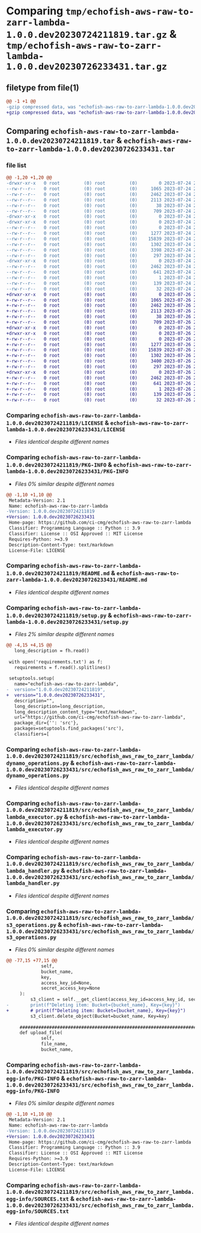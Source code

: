 # Comparing `tmp/echofish-aws-raw-to-zarr-lambda-1.0.0.dev20230724211819.tar.gz` & `tmp/echofish-aws-raw-to-zarr-lambda-1.0.0.dev20230726233431.tar.gz`

## filetype from file(1)

```diff
@@ -1 +1 @@
-gzip compressed data, was "echofish-aws-raw-to-zarr-lambda-1.0.0.dev20230724211819.tar", last modified: Mon Jul 24 21:19:21 2023, max compression
+gzip compressed data, was "echofish-aws-raw-to-zarr-lambda-1.0.0.dev20230726233431.tar", last modified: Wed Jul 26 23:35:33 2023, max compression
```

## Comparing `echofish-aws-raw-to-zarr-lambda-1.0.0.dev20230724211819.tar` & `echofish-aws-raw-to-zarr-lambda-1.0.0.dev20230726233431.tar`

### file list

```diff
@@ -1,20 +1,20 @@
-drwxr-xr-x   0 root         (0) root         (0)        0 2023-07-24 21:19:21.945458 echofish-aws-raw-to-zarr-lambda-1.0.0.dev20230724211819/
--rw-r--r--   0 root         (0) root         (0)     1065 2023-07-24 21:18:15.000000 echofish-aws-raw-to-zarr-lambda-1.0.0.dev20230724211819/LICENSE
--rw-r--r--   0 root         (0) root         (0)     2462 2023-07-24 21:19:21.945458 echofish-aws-raw-to-zarr-lambda-1.0.0.dev20230724211819/PKG-INFO
--rw-r--r--   0 root         (0) root         (0)     2113 2023-07-24 21:18:15.000000 echofish-aws-raw-to-zarr-lambda-1.0.0.dev20230724211819/README.md
--rw-r--r--   0 root         (0) root         (0)       38 2023-07-24 21:19:21.945458 echofish-aws-raw-to-zarr-lambda-1.0.0.dev20230724211819/setup.cfg
--rw-r--r--   0 root         (0) root         (0)      709 2023-07-24 21:19:17.000000 echofish-aws-raw-to-zarr-lambda-1.0.0.dev20230724211819/setup.py
-drwxr-xr-x   0 root         (0) root         (0)        0 2023-07-24 21:19:21.941458 echofish-aws-raw-to-zarr-lambda-1.0.0.dev20230724211819/src/
-drwxr-xr-x   0 root         (0) root         (0)        0 2023-07-24 21:19:21.945458 echofish-aws-raw-to-zarr-lambda-1.0.0.dev20230724211819/src/echofish_aws_raw_to_zarr_lambda/
--rw-r--r--   0 root         (0) root         (0)        0 2023-07-24 21:18:15.000000 echofish-aws-raw-to-zarr-lambda-1.0.0.dev20230724211819/src/echofish_aws_raw_to_zarr_lambda/__init__.py
--rw-r--r--   0 root         (0) root         (0)     1277 2023-07-24 21:18:15.000000 echofish-aws-raw-to-zarr-lambda-1.0.0.dev20230724211819/src/echofish_aws_raw_to_zarr_lambda/dynamo_operations.py
--rw-r--r--   0 root         (0) root         (0)    15839 2023-07-24 21:18:15.000000 echofish-aws-raw-to-zarr-lambda-1.0.0.dev20230724211819/src/echofish_aws_raw_to_zarr_lambda/lambda_executor.py
--rw-r--r--   0 root         (0) root         (0)     1302 2023-07-24 21:18:15.000000 echofish-aws-raw-to-zarr-lambda-1.0.0.dev20230724211819/src/echofish_aws_raw_to_zarr_lambda/lambda_handler.py
--rw-r--r--   0 root         (0) root         (0)     3398 2023-07-24 21:18:15.000000 echofish-aws-raw-to-zarr-lambda-1.0.0.dev20230724211819/src/echofish_aws_raw_to_zarr_lambda/s3_operations.py
--rw-r--r--   0 root         (0) root         (0)      297 2023-07-24 21:18:15.000000 echofish-aws-raw-to-zarr-lambda-1.0.0.dev20230724211819/src/echofish_aws_raw_to_zarr_lambda/sns_operations.py
-drwxr-xr-x   0 root         (0) root         (0)        0 2023-07-24 21:19:21.945458 echofish-aws-raw-to-zarr-lambda-1.0.0.dev20230724211819/src/echofish_aws_raw_to_zarr_lambda.egg-info/
--rw-r--r--   0 root         (0) root         (0)     2462 2023-07-24 21:19:21.000000 echofish-aws-raw-to-zarr-lambda-1.0.0.dev20230724211819/src/echofish_aws_raw_to_zarr_lambda.egg-info/PKG-INFO
--rw-r--r--   0 root         (0) root         (0)      641 2023-07-24 21:19:21.000000 echofish-aws-raw-to-zarr-lambda-1.0.0.dev20230724211819/src/echofish_aws_raw_to_zarr_lambda.egg-info/SOURCES.txt
--rw-r--r--   0 root         (0) root         (0)        1 2023-07-24 21:19:21.000000 echofish-aws-raw-to-zarr-lambda-1.0.0.dev20230724211819/src/echofish_aws_raw_to_zarr_lambda.egg-info/dependency_links.txt
--rw-r--r--   0 root         (0) root         (0)      139 2023-07-24 21:19:21.000000 echofish-aws-raw-to-zarr-lambda-1.0.0.dev20230724211819/src/echofish_aws_raw_to_zarr_lambda.egg-info/requires.txt
--rw-r--r--   0 root         (0) root         (0)       32 2023-07-24 21:19:21.000000 echofish-aws-raw-to-zarr-lambda-1.0.0.dev20230724211819/src/echofish_aws_raw_to_zarr_lambda.egg-info/top_level.txt
+drwxr-xr-x   0 root         (0) root         (0)        0 2023-07-26 23:35:33.640104 echofish-aws-raw-to-zarr-lambda-1.0.0.dev20230726233431/
+-rw-r--r--   0 root         (0) root         (0)     1065 2023-07-26 23:34:26.000000 echofish-aws-raw-to-zarr-lambda-1.0.0.dev20230726233431/LICENSE
+-rw-r--r--   0 root         (0) root         (0)     2462 2023-07-26 23:35:33.640104 echofish-aws-raw-to-zarr-lambda-1.0.0.dev20230726233431/PKG-INFO
+-rw-r--r--   0 root         (0) root         (0)     2113 2023-07-26 23:34:26.000000 echofish-aws-raw-to-zarr-lambda-1.0.0.dev20230726233431/README.md
+-rw-r--r--   0 root         (0) root         (0)       38 2023-07-26 23:35:33.640104 echofish-aws-raw-to-zarr-lambda-1.0.0.dev20230726233431/setup.cfg
+-rw-r--r--   0 root         (0) root         (0)      709 2023-07-26 23:35:29.000000 echofish-aws-raw-to-zarr-lambda-1.0.0.dev20230726233431/setup.py
+drwxr-xr-x   0 root         (0) root         (0)        0 2023-07-26 23:35:33.636104 echofish-aws-raw-to-zarr-lambda-1.0.0.dev20230726233431/src/
+drwxr-xr-x   0 root         (0) root         (0)        0 2023-07-26 23:35:33.640104 echofish-aws-raw-to-zarr-lambda-1.0.0.dev20230726233431/src/echofish_aws_raw_to_zarr_lambda/
+-rw-r--r--   0 root         (0) root         (0)        0 2023-07-26 23:34:26.000000 echofish-aws-raw-to-zarr-lambda-1.0.0.dev20230726233431/src/echofish_aws_raw_to_zarr_lambda/__init__.py
+-rw-r--r--   0 root         (0) root         (0)     1277 2023-07-26 23:34:26.000000 echofish-aws-raw-to-zarr-lambda-1.0.0.dev20230726233431/src/echofish_aws_raw_to_zarr_lambda/dynamo_operations.py
+-rw-r--r--   0 root         (0) root         (0)    15839 2023-07-26 23:34:26.000000 echofish-aws-raw-to-zarr-lambda-1.0.0.dev20230726233431/src/echofish_aws_raw_to_zarr_lambda/lambda_executor.py
+-rw-r--r--   0 root         (0) root         (0)     1302 2023-07-26 23:34:26.000000 echofish-aws-raw-to-zarr-lambda-1.0.0.dev20230726233431/src/echofish_aws_raw_to_zarr_lambda/lambda_handler.py
+-rw-r--r--   0 root         (0) root         (0)     3400 2023-07-26 23:34:26.000000 echofish-aws-raw-to-zarr-lambda-1.0.0.dev20230726233431/src/echofish_aws_raw_to_zarr_lambda/s3_operations.py
+-rw-r--r--   0 root         (0) root         (0)      297 2023-07-26 23:34:26.000000 echofish-aws-raw-to-zarr-lambda-1.0.0.dev20230726233431/src/echofish_aws_raw_to_zarr_lambda/sns_operations.py
+drwxr-xr-x   0 root         (0) root         (0)        0 2023-07-26 23:35:33.640104 echofish-aws-raw-to-zarr-lambda-1.0.0.dev20230726233431/src/echofish_aws_raw_to_zarr_lambda.egg-info/
+-rw-r--r--   0 root         (0) root         (0)     2462 2023-07-26 23:35:33.000000 echofish-aws-raw-to-zarr-lambda-1.0.0.dev20230726233431/src/echofish_aws_raw_to_zarr_lambda.egg-info/PKG-INFO
+-rw-r--r--   0 root         (0) root         (0)      641 2023-07-26 23:35:33.000000 echofish-aws-raw-to-zarr-lambda-1.0.0.dev20230726233431/src/echofish_aws_raw_to_zarr_lambda.egg-info/SOURCES.txt
+-rw-r--r--   0 root         (0) root         (0)        1 2023-07-26 23:35:33.000000 echofish-aws-raw-to-zarr-lambda-1.0.0.dev20230726233431/src/echofish_aws_raw_to_zarr_lambda.egg-info/dependency_links.txt
+-rw-r--r--   0 root         (0) root         (0)      139 2023-07-26 23:35:33.000000 echofish-aws-raw-to-zarr-lambda-1.0.0.dev20230726233431/src/echofish_aws_raw_to_zarr_lambda.egg-info/requires.txt
+-rw-r--r--   0 root         (0) root         (0)       32 2023-07-26 23:35:33.000000 echofish-aws-raw-to-zarr-lambda-1.0.0.dev20230726233431/src/echofish_aws_raw_to_zarr_lambda.egg-info/top_level.txt
```

### Comparing `echofish-aws-raw-to-zarr-lambda-1.0.0.dev20230724211819/LICENSE` & `echofish-aws-raw-to-zarr-lambda-1.0.0.dev20230726233431/LICENSE`

 * *Files identical despite different names*

### Comparing `echofish-aws-raw-to-zarr-lambda-1.0.0.dev20230724211819/PKG-INFO` & `echofish-aws-raw-to-zarr-lambda-1.0.0.dev20230726233431/PKG-INFO`

 * *Files 0% similar despite different names*

```diff
@@ -1,10 +1,10 @@
 Metadata-Version: 2.1
 Name: echofish-aws-raw-to-zarr-lambda
-Version: 1.0.0.dev20230724211819
+Version: 1.0.0.dev20230726233431
 Home-page: https://github.com/ci-cmg/echofish-aws-raw-to-zarr-lambda
 Classifier: Programming Language :: Python :: 3.9
 Classifier: License :: OSI Approved :: MIT License
 Requires-Python: >=3.9
 Description-Content-Type: text/markdown
 License-File: LICENSE
```

### Comparing `echofish-aws-raw-to-zarr-lambda-1.0.0.dev20230724211819/README.md` & `echofish-aws-raw-to-zarr-lambda-1.0.0.dev20230726233431/README.md`

 * *Files identical despite different names*

### Comparing `echofish-aws-raw-to-zarr-lambda-1.0.0.dev20230724211819/setup.py` & `echofish-aws-raw-to-zarr-lambda-1.0.0.dev20230726233431/setup.py`

 * *Files 2% similar despite different names*

```diff
@@ -4,15 +4,15 @@
   long_description = fh.read()
 
 with open('requirements.txt') as f:
   requirements = f.read().splitlines()
 
 setuptools.setup(
   name="echofish-aws-raw-to-zarr-lambda",
-  version="1.0.0.dev20230724211819",
+  version="1.0.0.dev20230726233431",
   description="",
   long_description=long_description,
   long_description_content_type="text/markdown",
   url="https://github.com/ci-cmg/echofish-aws-raw-to-zarr-lambda",
   package_dir={'': 'src'},
   packages=setuptools.find_packages('src'),
   classifiers=[
```

### Comparing `echofish-aws-raw-to-zarr-lambda-1.0.0.dev20230724211819/src/echofish_aws_raw_to_zarr_lambda/dynamo_operations.py` & `echofish-aws-raw-to-zarr-lambda-1.0.0.dev20230726233431/src/echofish_aws_raw_to_zarr_lambda/dynamo_operations.py`

 * *Files identical despite different names*

### Comparing `echofish-aws-raw-to-zarr-lambda-1.0.0.dev20230724211819/src/echofish_aws_raw_to_zarr_lambda/lambda_executor.py` & `echofish-aws-raw-to-zarr-lambda-1.0.0.dev20230726233431/src/echofish_aws_raw_to_zarr_lambda/lambda_executor.py`

 * *Files identical despite different names*

### Comparing `echofish-aws-raw-to-zarr-lambda-1.0.0.dev20230724211819/src/echofish_aws_raw_to_zarr_lambda/lambda_handler.py` & `echofish-aws-raw-to-zarr-lambda-1.0.0.dev20230726233431/src/echofish_aws_raw_to_zarr_lambda/lambda_handler.py`

 * *Files identical despite different names*

### Comparing `echofish-aws-raw-to-zarr-lambda-1.0.0.dev20230724211819/src/echofish_aws_raw_to_zarr_lambda/s3_operations.py` & `echofish-aws-raw-to-zarr-lambda-1.0.0.dev20230726233431/src/echofish_aws_raw_to_zarr_lambda/s3_operations.py`

 * *Files 0% similar despite different names*

```diff
@@ -77,15 +77,15 @@
             self,
             bucket_name,
             key,
             access_key_id=None,
             secret_access_key=None
     ):
         s3_client = self.__get_client(access_key_id=access_key_id, secret_access_key=secret_access_key)
-        print(f"Deleting item: Bucket={bucket_name}, Key={key}")
+        # print(f"Deleting item: Bucket={bucket_name}, Key={key}")
         s3_client.delete_object(Bucket=bucket_name, Key=key)
 
     #####################################################################
     def upload_file(
             self,
             file_name,
             bucket_name,
```

### Comparing `echofish-aws-raw-to-zarr-lambda-1.0.0.dev20230724211819/src/echofish_aws_raw_to_zarr_lambda.egg-info/PKG-INFO` & `echofish-aws-raw-to-zarr-lambda-1.0.0.dev20230726233431/src/echofish_aws_raw_to_zarr_lambda.egg-info/PKG-INFO`

 * *Files 0% similar despite different names*

```diff
@@ -1,10 +1,10 @@
 Metadata-Version: 2.1
 Name: echofish-aws-raw-to-zarr-lambda
-Version: 1.0.0.dev20230724211819
+Version: 1.0.0.dev20230726233431
 Home-page: https://github.com/ci-cmg/echofish-aws-raw-to-zarr-lambda
 Classifier: Programming Language :: Python :: 3.9
 Classifier: License :: OSI Approved :: MIT License
 Requires-Python: >=3.9
 Description-Content-Type: text/markdown
 License-File: LICENSE
```

### Comparing `echofish-aws-raw-to-zarr-lambda-1.0.0.dev20230724211819/src/echofish_aws_raw_to_zarr_lambda.egg-info/SOURCES.txt` & `echofish-aws-raw-to-zarr-lambda-1.0.0.dev20230726233431/src/echofish_aws_raw_to_zarr_lambda.egg-info/SOURCES.txt`

 * *Files identical despite different names*

